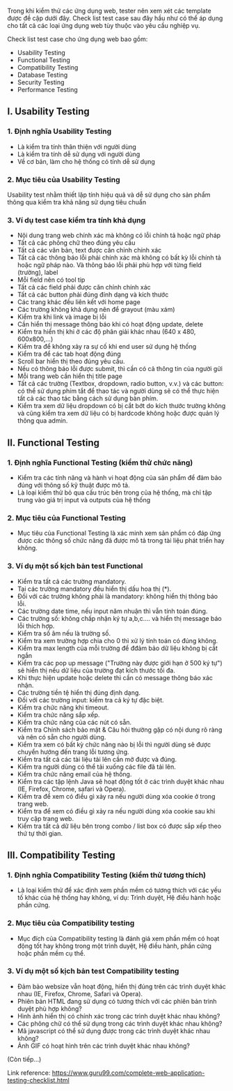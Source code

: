Trong khi kiểm thử các ứng dụng web, tester nên xem xét các template được đề cập dưới đây. Check list test case sau đây hầu như có thể áp dụng cho tất cả các loại ứng dụng web tùy thuộc vào yêu cầu nghiệp vụ.

Check list test case cho ứng dụng web bao gồm:
* Usability Testing
* Functional Testing
* Compatibility Testing
* Database Testing
* Security Testing
* Performance Testing

## I. Usability Testing 
### 1. Định nghĩa Usability Testing
* Là kiểm tra tính thân thiện với người dùng
* Là kiểm tra tính dễ sử dụng với người dùng
* Về cơ bản, làm cho hệ thống có tính dễ sử dụng
### 2. Mục tiêu của Usability Testing
Usability test nhằm thiết lặp tính hiệu quả và dễ sử dụng cho sản phẩm thông qua kiểm tra khả năng sử dụng tiêu chuẩn
### 3. Ví dụ test case kiểm tra tính khả dụng
* Nội dung trang web chính xác mà không có lỗi chính tả hoặc ngữ pháp
* Tất cả các phông chữ theo đúng yêu cầu
* Tất cả các văn bản, text được căn chỉnh chính xác
* Tất cả các thông báo lỗi phải chính xác mà không có bất kỳ lỗi chính tả hoặc ngữ pháp nào. Và thông báo lỗi phải phù hợp với từng field (trường), label
* Mỗi field nên có tool tip
* Tất cả các field phải được căn chỉnh chính xác
* Tất cả các button phải đúng đính dạng và kích thước
* Các trang khác đều liên kết với home page 
* Các trường không khả dụng nên để grayout (màu xám)
* Kiểm tra khi link và image bị lỗi
* Cần hiển thị message thông báo khi có hoạt động update, delete
* Kiểm tra hiển thị khi ở các độ phân giải khác nhau (640 x 480, 600x800,...) 
* Kiểm tra để không xảy ra sự cố khi end user sử dụng hệ thống 
* Kiểm tra để các tab hoạt động đúng
* Scroll bar hiển thị theo đúng yêu cầu.
* Nếu có thông báo lỗi được submit, thì cần có cả thông tin của người gửi
* Mỗi trang web cần hiển thị title page
* Tất cả các trường (Textbox, dropdown, radio button, v.v.) và các button: có thể sử dụng phím tắt để thao tác và người dùng sẽ có thể thực hiện tất cả các thao tác bằng cách sử dụng bàn phím.
* Kiểm tra xem dữ liệu dropdown có bị cắt bớt do kích thước trường không và cũng kiểm tra xem dữ liệu có bị hardcode không hoặc được quản lý thông qua admin.
## II. Functional Testing
###  1. Định nghĩa Functional Testing (kiểm thử chức năng)
* Kiểm tra các tính năng và hành vi hoạt động của sản phẩm để đảm bảo đúng với thông số kỹ thuật được mô tả.
* Là loại kiểm thử bỏ qua cấu trúc bên trong của hệ thống, mà chỉ tập trung vào giá trị input và outputs của hệ thống
###  2. Mục tiêu của Functional Testing
* Mục tiêu của Functional Testing là xác minh xem sản phẩm có đáp ứng được các thông số chức năng đã được mô tả trong tài liệu phát triển hay không.
###  3. Ví dụ một số kịch bản test Functional 
* Kiểm tra tất cả các trường mandatory.
* Tại các trường mandatory đều hiển thị dấu hoa thị (*).
* Đối với các trường không phải là mandatory: không hiển thị thông báo lỗi.
* Các trường date time, nếu input năm nhuận thì vẫn tính toán đúng.
* Các trường số: không chấp nhận ký tự a,b,c.... và hiển thị message báo lỗi thích hợp.
* Kiểm tra số âm nếu là trường số.
* Kiểm tra xem trường hợp chia cho 0 thì xử lý tính toán có đúng không.
* Kiểm tra max length của mỗi trường để đđảm bảo dữ liệu không bị cắt ngắn
* Kiểm tra các pop up message ("Trường này được giới hạn ở 500 ký tự") sẽ hiển thị nếu dữ liệu của trường đạt kích thước tối đa.
* Khi thực hiện update hoặc delete thì cần có message thông báo xác nhận.
* Các trường tiền tệ hiển thị đúng định dạng.
* Đối với các trường input: kiểm tra cả ký tự đặc biệt.
* Kiểm tra chức năng khi timeout.
* Kiểm tra chức năng sắp xếp.
* Kiểm tra chức năng của các nút có sẵn.
* Kiểm tra Chính sách bảo mật & Câu hỏi thường gặp có nội dung rõ ràng và nên có sẵn cho người dùng.
* Kiểm tra xem có bất kỳ chức năng nào bị lỗi thì người dùng sẽ được chuyển hướng đến trang lỗi tương ứng.
* Kiểm tra tất cả các tài liệu tải lên cần mở được và đúng.
* Kiểm tra người dùng có thể tải xuống các file đã tải lên.
* Kiểm tra chức năng email của hệ thống.
* Kiểm tra các tập lệnh Java sẽ hoạt động tốt ở các trình duyệt khác nhau (IE, Firefox, Chrome, safari và Opera).
* Kiểm tra để xem có điều gì xảy ra nếu người dùng xóa cookie ở trong trang web.
* Kiểm tra để xem có điều gì xảy ra nếu người dùng xóa cookie sau khi truy cập trang web.
* Kiểm tra tất cả dữ liệu bên trong combo / list box có được sắp xếp theo thứ tự thời gian.

## III. Compatibility Testing
### 1. Định nghĩa Compatibility Testing (kiểm thử tương thích)
* Là loại kiểm thử để xác định xem phần mềm có tương thích với các yếu tố khác của hệ thống  hay không, ví dụ: Trình duyệt, Hệ điều hành hoặc phần cứng.
### 2. Mục tiêu của Compatibility testing
* Mục đích của Compatibility testing là đánh giá xem phần mềm có hoạt động tốt hay không trong một trình duyệt, Hệ điều hành, phần cứng hoặc phần mềm cụ thể.
###  3. Ví dụ một số kịch bản test Compatibility testing
* Đảm bảo websize vẫn hoạt động, hiển thị đúng trên các trình duyệt khác nhau (IE, Firefox, Chrome, Safari và Opera).
* Phiên bản HTML đang  sử dụng có tương thích với các phiên bản trình duyệt phù hợp không?
* Hình ảnh hiển thị có chính xác trong các trình duyệt khác nhau không?
* Các phông chữ có thể sử dụng trong các trình duyệt khác nhau không?
* Mã javascript có thể sử dụng được trong các trình duyệt khác nhau không?
* Ảnh GIF có hoạt hình trên các trình duyệt khác nhau không?

(Còn tiếp...)

Link reference: https://www.guru99.com/complete-web-application-testing-checklist.html